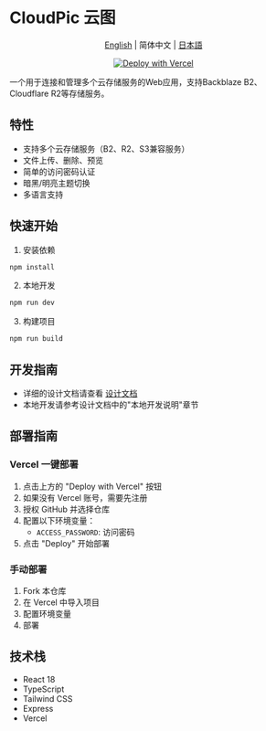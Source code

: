 # CloudPic 云图

<div align="center">

[English](./docs/translations/README.en.md) | 简体中文 | [日本語](./docs/translations/README.ja.md)

[![Deploy with Vercel](https://vercel.com/button)](https://vercel.com/new/clone?repository-url=https%3A%2F%2Fgithub.com%2FAirlur%2FCloudPic)

</div>

一个用于连接和管理多个云存储服务的Web应用，支持Backblaze B2、Cloudflare R2等存储服务。

## 特性

- 支持多个云存储服务（B2、R2、S3兼容服务）
- 文件上传、删除、预览
- 简单的访问密码认证
- 暗黑/明亮主题切换
- 多语言支持

## 快速开始

1. 安装依赖
```bash
npm install
```

2. 本地开发
```bash
npm run dev
```

3. 构建项目
```bash
npm run build
```

## 开发指南

- 详细的设计文档请查看 [设计文档](docs/design.md)
- 本地开发请参考设计文档中的"本地开发说明"章节

## 部署指南

### Vercel 一键部署

1. 点击上方的 "Deploy with Vercel" 按钮
2. 如果没有 Vercel 账号，需要先注册
3. 授权 GitHub 并选择仓库
4. 配置以下环境变量：
   - `ACCESS_PASSWORD`: 访问密码
5. 点击 "Deploy" 开始部署

### 手动部署

1. Fork 本仓库
2. 在 Vercel 中导入项目
3. 配置环境变量
4. 部署

## 技术栈

- React 18
- TypeScript
- Tailwind CSS
- Express
- Vercel 